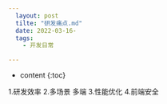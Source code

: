 ```yaml
---
  layout: post
  tilte: "研发痛点.md"
  date: 2022-03-16-
  tags: 
    - 开发日常

---
```



* content
{:toc}


1.研发效率
2.多场景 多端
3.性能优化
4.前端安全
